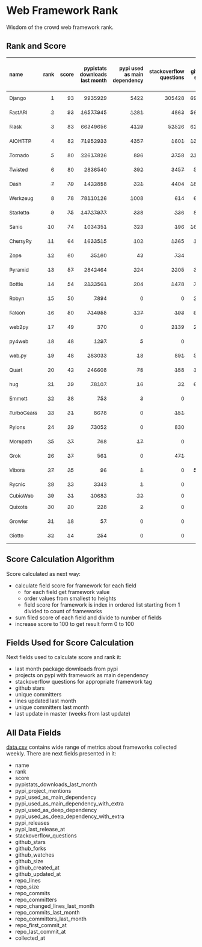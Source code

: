# Web Framework Rank
Wisdom of the crowd web framework rank.

## Rank and Score
<sub>name</sub> | <sub>rank</sub> | <sub>score</sub> | <sub>pypistats downloads last month</sub> | <sub>pypi used as main dependency</sub> | <sub>stackoverflow questions</sub> | <sub>github stars</sub> | <sub>repo unique committers</sub> | <sub>repo changed lines last month</sub> | <sub>repo unique committers last month</sub> | <sub>repo last commit</sub>
:--- | ---: | ---: | ---: | ---: | ---: | ---: | ---: | ---: | ---: | ---:
[<sub>Django</sub>](https://github.com/django/django "first commit: 2005-07-13") | [<sub>1</sub>](# "  +0 last week") | [<sub>93</sub>](# "  -4 last week") | [<sub>9935929</sub>](# "  #7 in pypistats downloads last month -0.45% last week") | [<sub>5422</sub>](# "  #1 in pypi used as main dependency +0.35% last week") | [<sub>305428</sub>](# "  #1 in stackoverflow questions +0.07% last week") | [<sub>69602</sub>](# "  #1 in github stars +0.16% last week") | [<sub>2866</sub>](# "  #1 in repo unique committers +0.07% last week") | [<sub>3829</sub>](# "▼ #6 in repo changed lines last month -73.57% last week") | [<sub>31</sub>](# "  #1 in repo unique committers last month +3.33% last week") | [<sub>2023-03-30</sub>](# "▼ #4 in repo last commit 1 week ago")
[<sub>FastAPI</sub>](https://github.com/tiangolo/fastapi "first commit: 2018-12-05; uses: Starlette") | [<sub>2</sub>](# "  +0 last week") | [<sub>93</sub>](# "  +2 last week") | [<sub>16577945</sub>](# "  #5 in pypistats downloads last month +1.78% last week") | [<sub>1281</sub>](# "  #4 in pypi used as main dependency +1.43% last week") | [<sub>4863</sub>](# "  #3 in stackoverflow questions +0.85% last week") | [<sub>56143</sub>](# "  #3 in github stars +0.47% last week") | [<sub>441</sub>](# "  #6 in repo unique committers +0.23% last week") | [<sub>50009</sub>](# "  #2 in repo changed lines last month +60.41% last week") | [<sub>19</sub>](# "  #2 in repo unique committers last month +5.56% last week") | [<sub>2023-04-01</sub>](# "▲ #1 in repo last commit 1 week ago")
[<sub>Flask</sub>](https://github.com/pallets/flask "first commit: 2010-04-06; uses: Werkzeug") | [<sub>3</sub>](# "  +0 last week") | [<sub>83</sub>](# "  -2 last week") | [<sub>66349656</sub>](# "  #3 in pypistats downloads last month -3.63% last week") | [<sub>4129</sub>](# "  #3 in pypi used as main dependency +0.36% last week") | [<sub>52526</sub>](# "  #2 in stackoverflow questions +0.05% last week") | [<sub>62417</sub>](# "  #2 in github stars +0.14% last week") | [<sub>825</sub>](# "  #2 in repo unique committers +0.0% last week") | [<sub>200</sub>](# "  #12 in repo changed lines last month -3.85% last week") | [<sub>3</sub>](# "▼ #12 in repo unique committers last month -25.0% last week") | [<sub>2023-03-11</sub>](# "▼ #16 in repo last commit 4 weeks ago")
[<sub>AIOHTTP</sub>](https://github.com/aio-libs/aiohttp "first commit: 2013-10-01") | [<sub>4</sub>](# "▲ +1 last week") | [<sub>82</sub>](# "▲ +2 last week") | [<sub>71952933</sub>](# "  #2 in pypistats downloads last month -0.65% last week") | [<sub>4357</sub>](# "  #2 in pypi used as main dependency +0.74% last week") | [<sub>1601</sub>](# "  #9 in stackoverflow questions +0.0% last week") | [<sub>13420</sub>](# "  #7 in github stars +0.19% last week") | [<sub>695</sub>](# "  #3 in repo unique committers +0.14% last week") | [<sub>517</sub>](# "  #10 in repo changed lines last month -6.85% last week") | [<sub>3</sub>](# "  #12 in repo unique committers last month +0.0% last week") | [<sub>2023-03-29</sub>](# "▲ #4 in repo last commit 1 week ago")
[<sub>Tornado</sub>](https://github.com/tornadoweb/tornado "first commit: 2009-09-09") | [<sub>5</sub>](# "▲ +5 last week") | [<sub>80</sub>](# "▲ +11 last week") | [<sub>22617826</sub>](# "  #4 in pypistats downloads last month -2.14% last week") | [<sub>896</sub>](# "  #6 in pypi used as main dependency +0.0% last week") | [<sub>3758</sub>](# "  #5 in stackoverflow questions -0.08% last week") | [<sub>21046</sub>](# "  #4 in github stars +0.07% last week") | [<sub>449</sub>](# "  #5 in repo unique committers +0.22% last week") | [<sub>152</sub>](# "▲ #13 in repo changed lines last month +100% last week") | [<sub>2</sub>](# "▲ #14 in repo unique committers last month +100% last week") | [<sub>2023-03-31</sub>](# "▲ #4 in repo last commit 1 week ago")
[<sub>Twisted</sub>](https://github.com/twisted/twisted "first commit: 2001-07-09") | [<sub>6</sub>](# "  +0 last week") | [<sub>80</sub>](# "  +0 last week") | [<sub>2836540</sub>](# "▼ #9 in pypistats downloads last month +1.33% last week") | [<sub>392</sub>](# "  #7 in pypi used as main dependency +0.0% last week") | [<sub>3457</sub>](# "  #6 in stackoverflow questions +0.06% last week") | [<sub>5007</sub>](# "  #15 in github stars +0.28% last week") | [<sub>296</sub>](# "  #9 in repo unique committers +0.34% last week") | [<sub>55630</sub>](# "  #1 in repo changed lines last month +0.04% last week") | [<sub>6</sub>](# "▲ #4 in repo unique committers last month +20.0% last week") | [<sub>2023-03-28</sub>](# "▼ #4 in repo last commit 1 week ago")
[<sub>Dash</sub>](https://github.com/plotly/dash "first commit: 2015-04-10") | [<sub>7</sub>](# "  +0 last week") | [<sub>79</sub>](# "  +2 last week") | [<sub>1422858</sub>](# "  #12 in pypistats downloads last month +3.19% last week") | [<sub>321</sub>](# "  #10 in pypi used as main dependency +0.0% last week") | [<sub>4404</sub>](# "  #4 in stackoverflow questions +0.43% last week") | [<sub>18408</sub>](# "  #5 in github stars +0.26% last week") | [<sub>161</sub>](# "  #15 in repo unique committers +0.0% last week") | [<sub>6474</sub>](# "▲ #3 in repo changed lines last month +32.04% last week") | [<sub>6</sub>](# "▼ #4 in repo unique committers last month -33.33% last week") | [<sub>2023-03-29</sub>](# "▲ #4 in repo last commit 1 week ago")
[<sub>Werkzeug</sub>](https://github.com/pallets/werkzeug "first commit: 2007-05-04; used by: Flask and Quart") | [<sub>8</sub>](# "▼ -4 last week") | [<sub>78</sub>](# "▼ -4 last week") | [<sub>78110126</sub>](# "  #1 in pypistats downloads last month -3.07% last week") | [<sub>1008</sub>](# "  #5 in pypi used as main dependency +0.0% last week") | [<sub>614</sub>](# "  #15 in stackoverflow questions -0.16% last week") | [<sub>6318</sub>](# "  #12 in github stars +0.03% last week") | [<sub>479</sub>](# "  #4 in repo unique committers +0.0% last week") | [<sub>6083</sub>](# "  #4 in repo changed lines last month -13.64% last week") | [<sub>4</sub>](# "▼ #10 in repo unique committers last month -20.0% last week") | [<sub>2023-03-18</sub>](# "▼ #13 in repo last commit 3 weeks ago")
[<sub>Starlette</sub>](https://github.com/encode/starlette "first commit: 2018-06-25; used by: FastAPI") | [<sub>9</sub>](# "  +0 last week") | [<sub>75</sub>](# "  +2 last week") | [<sub>14727977</sub>](# "  #6 in pypistats downloads last month +0.64% last week") | [<sub>338</sub>](# "  #8 in pypi used as main dependency +0.6% last week") | [<sub>236</sub>](# "  #17 in stackoverflow questions +1.29% last week") | [<sub>8065</sub>](# "  #9 in github stars +0.47% last week") | [<sub>238</sub>](# "  #11 in repo unique committers +0.42% last week") | [<sub>896</sub>](# "  #9 in repo changed lines last month -1.54% last week") | [<sub>6</sub>](# "▲ #4 in repo unique committers last month +0.0% last week") | [<sub>2023-03-28</sub>](# "▲ #4 in repo last commit 1 week ago")
[<sub>Sanic</sub>](https://github.com/sanic-org/sanic "first commit: 2016-05-26") | [<sub>10</sub>](# "▼ -2 last week") | [<sub>74</sub>](# "▼ -1 last week") | [<sub>1034351</sub>](# "  #13 in pypistats downloads last month -7.48% last week") | [<sub>323</sub>](# "  #9 in pypi used as main dependency +0.31% last week") | [<sub>196</sub>](# "  #18 in stackoverflow questions +0.0% last week") | [<sub>16959</sub>](# "  #6 in github stars +0.11% last week") | [<sub>364</sub>](# "  #7 in repo unique committers +0.0% last week") | [<sub>4741</sub>](# "▲ #5 in repo changed lines last month +11.79% last week") | [<sub>5</sub>](# "▼ #7 in repo unique committers last month +0.0% last week") | [<sub>2023-03-26</sub>](# "▼ #4 in repo last commit 1 week ago")
[<sub>CherryPy</sub>](https://github.com/cherrypy/cherrypy "first commit: 2004-11-20") | [<sub>11</sub>](# "▲ +7 last week") | [<sub>64</sub>](# "▲ +16 last week") | [<sub>1633515</sub>](# "  #11 in pypistats downloads last month -2.17% last week") | [<sub>102</sub>](# "  #14 in pypi used as main dependency +0.0% last week") | [<sub>1365</sub>](# "  #11 in stackoverflow questions -0.07% last week") | [<sub>1663</sub>](# "  #20 in github stars +0.18% last week") | [<sub>148</sub>](# "  #16 in repo unique committers +2.07% last week") | [<sub>88</sub>](# "  #16 in repo changed lines last month +100% last week") | [<sub>4</sub>](# "▲ #10 in repo unique committers last month +100% last week") | [<sub>2023-04-01</sub>](# "▲ #1 in repo last commit 1 week ago")
[<sub>Zope</sub>](https://github.com/zopefoundation/Zope "first commit: 1996-06-17") | [<sub>12</sub>](# "▼ -1 last week") | [<sub>60</sub>](# "▼ -1 last week") | [<sub>35160</sub>](# "  #19 in pypistats downloads last month -4.56% last week") | [<sub>43</sub>](# "  #16 in pypi used as main dependency +0.0% last week") | [<sub>734</sub>](# "  #14 in stackoverflow questions +0.14% last week") | [<sub>323</sub>](# "  #25 in github stars +0.62% last week") | [<sub>175</sub>](# "  #14 in repo unique committers +0.0% last week") | [<sub>2800</sub>](# "  #7 in repo changed lines last month +14.05% last week") | [<sub>5</sub>](# "▼ #7 in repo unique committers last month +0.0% last week") | [<sub>2023-03-31</sub>](# "▼ #4 in repo last commit 1 week ago")
[<sub>Pyramid</sub>](https://github.com/Pylons/pyramid "first commit: 2008-07-04; used by: CubicWeb") | [<sub>13</sub>](# "▼ -1 last week") | [<sub>57</sub>](# "▼ -1 last week") | [<sub>2842464</sub>](# "▲ #8 in pypistats downloads last month +1.7% last week") | [<sub>224</sub>](# "  #11 in pypi used as main dependency +0.0% last week") | [<sub>2205</sub>](# "  #7 in stackoverflow questions +0.0% last week") | [<sub>3769</sub>](# "  #16 in github stars -0.03% last week") | [<sub>362</sub>](# "  #8 in repo unique committers +0.0% last week") | [<sub>0</sub>](# "▼ #17 in repo changed lines last month +100% last week") | [<sub>0</sub>](# "▼ #17 in repo unique committers last month +100% last week") | [<sub>2023-02-16</sub>](# "▼ #18 in repo last commit 7 weeks ago")
[<sub>Bottle</sub>](https://github.com/bottlepy/bottle "first commit: 2009-06-30") | [<sub>14</sub>](# "▲ +1 last week") | [<sub>54</sub>](# "▲ +0 last week") | [<sub>2123561</sub>](# "  #10 in pypistats downloads last month +1.29% last week") | [<sub>204</sub>](# "  #12 in pypi used as main dependency +0.0% last week") | [<sub>1478</sub>](# "  #10 in stackoverflow questions +0.0% last week") | [<sub>7939</sub>](# "  #10 in github stars +0.1% last week") | [<sub>231</sub>](# "  #12 in repo unique committers +0.0% last week") | [<sub>0</sub>](# "▼ #17 in repo changed lines last month +100% last week") | [<sub>0</sub>](# "▼ #17 in repo unique committers last month +100% last week") | [<sub>2022-09-05</sub>](# "  #23 in repo last commit 30 weeks ago")
[<sub>Robyn</sub>](https://github.com/sansyrox/robyn "first commit: 2021-05-22") | [<sub>15</sub>](# "▲ +1 last week") | [<sub>50</sub>](# "▲ -1 last week") | [<sub>7894</sub>](# "  #22 in pypistats downloads last month -18.34% last week") | [<sub>0</sub>](# "  #26 in pypi used as main dependency +100% last week") | [<sub>0</sub>](# "  #23 in stackoverflow questions +100% last week") | [<sub>2540</sub>](# "  #17 in github stars +0.67% last week") | [<sub>45</sub>](# "  #21 in repo unique committers +0.0% last week") | [<sub>2097</sub>](# "  #8 in repo changed lines last month +10.19% last week") | [<sub>8</sub>](# "  #3 in repo unique committers last month -11.11% last week") | [<sub>2023-03-31</sub>](# "▼ #4 in repo last commit 1 week ago")
[<sub>Falcon</sub>](https://github.com/falconry/falcon "first commit: 2012-12-06; used by: hug") | [<sub>16</sub>](# "▲ +1 last week") | [<sub>50</sub>](# "▲ +0 last week") | [<sub>714955</sub>](# "  #14 in pypistats downloads last month -1.45% last week") | [<sub>127</sub>](# "  #13 in pypi used as main dependency +0.0% last week") | [<sub>193</sub>](# "  #19 in stackoverflow questions +0.52% last week") | [<sub>9037</sub>](# "  #8 in github stars +0.03% last week") | [<sub>203</sub>](# "  #13 in repo unique committers +0.0% last week") | [<sub>0</sub>](# "▼ #17 in repo changed lines last month +100% last week") | [<sub>0</sub>](# "▼ #17 in repo unique committers last month +100% last week") | [<sub>2023-01-18</sub>](# "▼ #21 in repo last commit 11 weeks ago")
[<sub>web2py</sub>](https://github.com/web2py/web2py "first commit: 2011-11-23") | [<sub>17</sub>](# "▼ -3 last week") | [<sub>49</sub>](# "▼ -6 last week") | [<sub>370</sub>](# "  #28 in pypistats downloads last month +11.11% last week") | [<sub>0</sub>](# "  #26 in pypi used as main dependency +100% last week") | [<sub>2139</sub>](# "  #8 in stackoverflow questions -0.09% last week") | [<sub>2035</sub>](# "  #18 in github stars +0.1% last week") | [<sub>271</sub>](# "  #10 in repo unique committers +0.0% last week") | [<sub>92</sub>](# "▼ #15 in repo changed lines last month -52.33% last week") | [<sub>1</sub>](# "▼ #15 in repo unique committers last month -75.0% last week") | [<sub>2023-03-23</sub>](# "▼ #13 in repo last commit 2 weeks ago")
[<sub>py4web</sub>](https://github.com/web2py/py4web "first commit: 2019-03-25") | [<sub>18</sub>](# "▲ +1 last week") | [<sub>48</sub>](# "▲ +3 last week") | [<sub>1297</sub>](# "  #24 in pypistats downloads last month +0.31% last week") | [<sub>5</sub>](# "  #21 in pypi used as main dependency +0.0% last week") | [<sub>0</sub>](# "  #23 in stackoverflow questions +100% last week") | [<sub>193</sub>](# "  #27 in github stars +0.0% last week") | [<sub>66</sub>](# "  #20 in repo unique committers +1.54% last week") | [<sub>422</sub>](# "  #11 in repo changed lines last month +73.66% last week") | [<sub>5</sub>](# "▲ #7 in repo unique committers last month +66.67% last week") | [<sub>2023-04-01</sub>](# "▲ #1 in repo last commit 1 week ago")
[<sub>web.py</sub>](https://github.com/webpy/webpy "first commit: 1970-01-01") | [<sub>19</sub>](# "▼ -6 last week") | [<sub>48</sub>](# "▼ -8 last week") | [<sub>283033</sub>](# "  #15 in pypistats downloads last month +8.0% last week") | [<sub>18</sub>](# "  #18 in pypi used as main dependency +0.0% last week") | [<sub>891</sub>](# "  #12 in stackoverflow questions +0.0% last week") | [<sub>5792</sub>](# "  #13 in github stars +0.07% last week") | [<sub>94</sub>](# "  #18 in repo unique committers +0.0% last week") | [<sub>0</sub>](# "▼ #17 in repo changed lines last month -100.0% last week") | [<sub>0</sub>](# "▼ #17 in repo unique committers last month -100.0% last week") | [<sub>2023-03-02</sub>](# "▼ #17 in repo last commit 5 weeks ago")
[<sub>Quart</sub>](https://github.com/pallets/quart "first commit: 2017-05-14; uses: Werkzeug") | [<sub>20</sub>](# "  +0 last week") | [<sub>42</sub>](# "  -1 last week") | [<sub>246608</sub>](# "  #16 in pypistats downloads last month -1.86% last week") | [<sub>75</sub>](# "  #15 in pypi used as main dependency +1.35% last week") | [<sub>158</sub>](# "  #20 in stackoverflow questions +0.0% last week") | [<sub>1721</sub>](# "  #19 in github stars +1.41% last week") | [<sub>87</sub>](# "  #19 in repo unique committers +0.0% last week") | [<sub>0</sub>](# "▼ #17 in repo changed lines last month +100% last week") | [<sub>0</sub>](# "▼ #17 in repo unique committers last month +100% last week") | [<sub>2023-02-12</sub>](# "▼ #18 in repo last commit 7 weeks ago")
[<sub>hug</sub>](https://github.com/hugapi/hug "first commit: 2015-07-17; uses: Falcon") | [<sub>21</sub>](# "▲ +1 last week") | [<sub>39</sub>](# "▲ -1 last week") | [<sub>78107</sub>](# "  #17 in pypistats downloads last month -11.92% last week") | [<sub>16</sub>](# "  #20 in pypi used as main dependency +0.0% last week") | [<sub>32</sub>](# "  #22 in stackoverflow questions +0.0% last week") | [<sub>6715</sub>](# "  #11 in github stars +0.04% last week") | [<sub>123</sub>](# "  #17 in repo unique committers +0.0% last week") | [<sub>0</sub>](# "▼ #17 in repo changed lines last month +100% last week") | [<sub>0</sub>](# "▼ #17 in repo unique committers last month +100% last week") | [<sub>2020-08-10</sub>](# "  #27 in repo last commit 138 weeks ago")
[<sub>Emmett</sub>](https://github.com/emmett-framework/emmett "first commit: 2014-10-22") | [<sub>22</sub>](# "▼ -1 last week") | [<sub>38</sub>](# "▼ -4 last week") | [<sub>753</sub>](# "▼ #26 in pypistats downloads last month -19.12% last week") | [<sub>3</sub>](# "  #22 in pypi used as main dependency +0.0% last week") | [<sub>0</sub>](# "  #23 in stackoverflow questions +100% last week") | [<sub>830</sub>](# "  #21 in github stars +0.12% last week") | [<sub>23</sub>](# "  #27 in repo unique committers +0.0% last week") | [<sub>148</sub>](# "  #14 in repo changed lines last month +0.0% last week") | [<sub>1</sub>](# "▼ #15 in repo unique committers last month +0.0% last week") | [<sub>2023-03-19</sub>](# "▼ #13 in repo last commit 2 weeks ago")
[<sub>TurboGears</sub>](https://github.com/TurboGears/tg2 "first commit: 2007-06-27") | [<sub>23</sub>](# "  +0 last week") | [<sub>31</sub>](# "  +0 last week") | [<sub>8678</sub>](# "  #21 in pypistats downloads last month -10.42% last week") | [<sub>0</sub>](# "  #26 in pypi used as main dependency +100% last week") | [<sub>151</sub>](# "  #21 in stackoverflow questions +0.0% last week") | [<sub>778</sub>](# "  #22 in github stars +0.0% last week") | [<sub>36</sub>](# "  #23 in repo unique committers +0.0% last week") | [<sub>0</sub>](# "▼ #17 in repo changed lines last month +100% last week") | [<sub>0</sub>](# "▼ #17 in repo unique committers last month +100% last week") | [<sub>2023-01-29</sub>](# "▼ #20 in repo last commit 9 weeks ago")
[<sub>Pylons</sub>](https://github.com/Pylons/pylons "first commit: 2006-02-18") | [<sub>24</sub>](# "  +0 last week") | [<sub>29</sub>](# "  -1 last week") | [<sub>73052</sub>](# "  #18 in pypistats downloads last month -6.53% last week") | [<sub>0</sub>](# "  #26 in pypi used as main dependency +100% last week") | [<sub>830</sub>](# "  #13 in stackoverflow questions +0.0% last week") | [<sub>225</sub>](# "  #26 in github stars +0.0% last week") | [<sub>36</sub>](# "  #23 in repo unique committers +0.0% last week") | [<sub>0</sub>](# "▼ #17 in repo changed lines last month +100% last week") | [<sub>0</sub>](# "▼ #17 in repo unique committers last month +100% last week") | [<sub>2018-01-12</sub>](# "  #30 in repo last commit 273 weeks ago")
[<sub>Morepath</sub>](https://github.com/morepath/morepath "first commit: 2013-07-17") | [<sub>25</sub>](# "  +0 last week") | [<sub>27</sub>](# "  +0 last week") | [<sub>768</sub>](# "▲ #25 in pypistats downloads last month -4.24% last week") | [<sub>17</sub>](# "  #19 in pypi used as main dependency +0.0% last week") | [<sub>0</sub>](# "  #23 in stackoverflow questions +100% last week") | [<sub>395</sub>](# "  #24 in github stars +0.0% last week") | [<sub>28</sub>](# "  #25 in repo unique committers +0.0% last week") | [<sub>0</sub>](# "▼ #17 in repo changed lines last month +100% last week") | [<sub>0</sub>](# "▼ #17 in repo unique committers last month +100% last week") | [<sub>2022-05-29</sub>](# "  #25 in repo last commit 44 weeks ago")
[<sub>Grok</sub>](https://github.com/zopefoundation/grok "first commit: 2006-10-14") | [<sub>26</sub>](# "  +0 last week") | [<sub>27</sub>](# "  +0 last week") | [<sub>561</sub>](# "  #27 in pypistats downloads last month -11.65% last week") | [<sub>0</sub>](# "  #26 in pypi used as main dependency +100% last week") | [<sub>471</sub>](# "  #16 in stackoverflow questions -0.21% last week") | [<sub>21</sub>](# "  #31 in github stars +0.0% last week") | [<sub>41</sub>](# "  #22 in repo unique committers +0.0% last week") | [<sub>0</sub>](# "▼ #17 in repo changed lines last month +100% last week") | [<sub>0</sub>](# "▼ #17 in repo unique committers last month +100% last week") | [<sub>2022-12-29</sub>](# "  #22 in repo last commit 14 weeks ago")
[<sub>Vibora</sub>](https://github.com/vibora-io/vibora "first commit: 2018-06-13") | [<sub>27</sub>](# "  +0 last week") | [<sub>25</sub>](# "  +0 last week") | [<sub>96</sub>](# "  #31 in pypistats downloads last month -7.69% last week") | [<sub>1</sub>](# "  #24 in pypi used as main dependency +0.0% last week") | [<sub>0</sub>](# "  #23 in stackoverflow questions +100% last week") | [<sub>5711</sub>](# "  #14 in github stars -0.05% last week") | [<sub>27</sub>](# "  #26 in repo unique committers +0.0% last week") | [<sub>0</sub>](# "▼ #17 in repo changed lines last month +100% last week") | [<sub>0</sub>](# "▼ #17 in repo unique committers last month +100% last week") | [<sub>2019-02-11</sub>](# "  #29 in repo last commit 216 weeks ago")
[<sub>Pycnic</sub>](https://github.com/nullism/pycnic "first commit: 2015-11-04") | [<sub>28</sub>](# "  +0 last week") | [<sub>23</sub>](# "  +0 last week") | [<sub>3343</sub>](# "  #23 in pypistats downloads last month +14.33% last week") | [<sub>1</sub>](# "  #24 in pypi used as main dependency +0.0% last week") | [<sub>0</sub>](# "  #23 in stackoverflow questions +100% last week") | [<sub>159</sub>](# "  #28 in github stars +0.0% last week") | [<sub>11</sub>](# "  #28 in repo unique committers +0.0% last week") | [<sub>0</sub>](# "▼ #17 in repo changed lines last month +100% last week") | [<sub>0</sub>](# "▼ #17 in repo unique committers last month +100% last week") | [<sub>2022-04-05</sub>](# "  #26 in repo last commit 52 weeks ago")
[<sub>CubicWeb</sub>](https://forge.extranet.logilab.fr/cubicweb/cubicweb "uses: Pyramid") | [<sub>29</sub>](# "  +0 last week") | [<sub>21</sub>](# "  -1 last week") | [<sub>10682</sub>](# "  #20 in pypistats downloads last month -3.79% last week") | [<sub>22</sub>](# "  #17 in pypi used as main dependency +0.0% last week") | [<sub>0</sub>](# "  #23 in stackoverflow questions +100% last week") | [<sub>0</sub>](# "  #32 in github stars +100% last week") | [<sub>0</sub>](# "  #32 in repo unique committers +100% last week") | [<sub>0</sub>](# "▼ #17 in repo changed lines last month +100% last week") | [<sub>0</sub>](# "▼ #17 in repo unique committers last month +100% last week") | [<sub></sub>](# "  #31 in repo last commit")
[<sub>Quixote</sub>](https://github.com/nascheme/quixote "first commit: 2006-03-16") | [<sub>30</sub>](# "  +0 last week") | [<sub>20</sub>](# "  -1 last week") | [<sub>228</sub>](# "  #30 in pypistats downloads last month +4.11% last week") | [<sub>2</sub>](# "  #23 in pypi used as main dependency +0.0% last week") | [<sub>0</sub>](# "  #23 in stackoverflow questions +100% last week") | [<sub>81</sub>](# "  #29 in github stars +0.0% last week") | [<sub>6</sub>](# "  #29 in repo unique committers +0.0% last week") | [<sub>0</sub>](# "▼ #17 in repo changed lines last month +100% last week") | [<sub>0</sub>](# "▼ #17 in repo unique committers last month +100% last week") | [<sub>2022-06-23</sub>](# "  #24 in repo last commit 41 weeks ago")
[<sub>Growler</sub>](https://github.com/pyGrowler/Growler "first commit: 2014-08-17") | [<sub>31</sub>](# "  +0 last week") | [<sub>18</sub>](# "  +0 last week") | [<sub>57</sub>](# "  #32 in pypistats downloads last month -24.0% last week") | [<sub>0</sub>](# "  #26 in pypi used as main dependency +100% last week") | [<sub>0</sub>](# "  #23 in stackoverflow questions +100% last week") | [<sub>686</sub>](# "  #23 in github stars +0.0% last week") | [<sub>6</sub>](# "  #29 in repo unique committers +0.0% last week") | [<sub>0</sub>](# "▼ #17 in repo changed lines last month +100% last week") | [<sub>0</sub>](# "▼ #17 in repo unique committers last month +100% last week") | [<sub>2020-03-08</sub>](# "  #28 in repo last commit 160 weeks ago")
[<sub>Giotto</sub>](https://github.com/priestc/giotto "first commit: 2012-02-26") | [<sub>32</sub>](# "  +0 last week") | [<sub>14</sub>](# "  -1 last week") | [<sub>254</sub>](# "  #29 in pypistats downloads last month +4.53% last week") | [<sub>0</sub>](# "  #26 in pypi used as main dependency +100% last week") | [<sub>0</sub>](# "  #23 in stackoverflow questions +100% last week") | [<sub>58</sub>](# "  #30 in github stars +0.0% last week") | [<sub>3</sub>](# "  #31 in repo unique committers +0.0% last week") | [<sub>0</sub>](# "▼ #17 in repo changed lines last month +100% last week") | [<sub>0</sub>](# "▼ #17 in repo unique committers last month +100% last week") | [<sub>2013-10-07</sub>](# "  #31 in repo last commit 495 weeks ago")

## Score Calculation Algorithm
Score calculated as next way:
- calculate field score for framework for each field
  - for each field get framework value
  - order values from smallest to heights
  - field score for framework is index in ordered list starting from 1 divided to count of frameworks
- sum filed score of each field and divide to number of fields
- increase score to 100 to get result form 0 to 100

## Fields Used for Score Calculation
Next fields used to calculate score and rank it:
- last month package downloads from pypi
- projects on pypi with framework as main dependency
- stackoverflow questions for appropriate framework tag
- github stars
- unique committers
- lines updated last month
- unique committers last month
- last update in master (weeks from last update)

## All Data Fields
[data.csv](data.csv) contains wide range of metrics about frameworks collected weekly.
There are next fields presented in it: 

- name
- rank
- score
- pypistats_downloads_last_month
- pypi_project_mentions
- pypi_used_as_main_dependency
- pypi_used_as_main_dependency_with_extra
- pypi_used_as_deep_dependency
- pypi_used_as_deep_dependency_with_extra
- pypi_releases
- pypi_last_release_at
- stackoverflow_questions
- github_stars
- github_forks
- github_watches
- github_size
- github_created_at
- github_updated_at
- repo_lines
- repo_size
- repo_commits
- repo_committers
- repo_changed_lines_last_month
- repo_commits_last_month
- repo_committers_last_month
- repo_first_commit_at
- repo_last_commit_at
- collected_at
